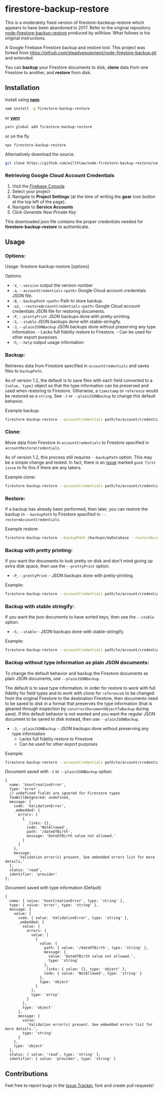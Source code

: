 # firestore-backup-restore

This is a moderately fixed version of firestore-backeup-restore which appears to have been abandoned in 2017. Refer to the original repository [node-firestore-backup-restore](https://github.com/willhlaw/node-firestore-backup-restore) produced by willhlaw. What follows is his original instructions.

A Google Firebase Firestore backup and restore tool. This project was forked from https://github.com/steadyequipment/node-firestore-backup.git and extended.

You can **backup** your Firestore documents to disk, **clone** data from one Firestore to another, and **restore** from disk.

## Installation

Install using [**npm**](https://www.npmjs.com/).

```sh
npm install -g firestore-backup-restore
```

or [**yarn**](https://yarnpkg.com/en/)

```sh
yarn global add firestore-backup-restore
```

or on the fly

```
npx firestore-backup-restore
```

Alternatively download the source.

```sh
git clone https://github.com/willhlaw/node-firestore-backup-restore/commits/master
```

### Retrieving Google Cloud Account Credentials

1. Visit the [Firebase Console](https://console.firebase.google.com)
1. Select your project
1. Navigate to **Project Settings** (at the time of writing the **gear** icon button at the top left of the page).
1. Navigate to **Service Accounts**
1. Click _Generate New Private Key_

This downloaded json file contains the proper credentials needed for **firestore-backup-restore** to authenticate.

## Usage

### Options:

Usage: firestore-backup-restore [options]

Options:

- `-V`, `--version` output the version number
- `-a`, `--accountCredentials` `<path>` Google Cloud account credentials JSON file.
- `-B`, `--backupPath` `<path>` Path to store backup.
- `-a2`, `--restoreAccountCredentials` `<path>` Google Cloud account credentials JSON file for restoring documents.
- `-P`, `--prettyPrint` JSON backups done with pretty-printing.
- `-S`, `--stable` JSON backups done with stable-stringify.
- `-J`, `--plainJSONBackup` JSON backups done without preserving any type information. - Lacks full fidelity restore to Firestore. - Can be used for other export purposes.
- `-h`, `--help` output usage information

### Backup:

Retrieves data from Firestore specified in `accountCredentials` and saves files to `backupPath`.

As of version 1.2, the default is to save files with each field converted to a `{value, type}` object so that the type information can be preserved and used when restoring to Firestore. Otherwise, a `timestamp` or `reference` would be restored as a `string`. See `-J` or `--plainJSONBackup` to change this default behavior.

Example backup:

```sh
firestore-backup-restore --accountCredentials path/to/account/credentials/file.json --backupPath /backups/myDatabase
```

### Clone:

Move data from Firestore in `accountCredentials` to Firestore specified in `accountRestoreCredentials`.

As of version 1.2, this process still requires `--backupPath` option. This may be a simple change and tested. In fact, there is an [issue](https://github.com/willhlaw/node-firestore-backup-restore/issues/15) marked `good first issue` to fix this if there are any takers.

Example clone:

```sh
firestore-backup-restore --accountCredentials path/to/account/credentials/file.json --backupPath /backups/myDatabase --restoreAccountCredentials path/to/restore/credentials/file.json
```

### Restore:

If a backup has already been performed, then later, you can restore the backup in `--backupPath` to Firestore specified in `--restoreAccountCredentials`.

Example restore:

```sh
firestore-backup-restore --backupPath /backups/myDatabase --restoreAccountCredentials path/to/restore/credentials/file.json
```

### Backup with pretty printing:

If you want the documents to look pretty on disk and don't mind giving up extra disk space, then use the `--prettyPrint` option.

- `-P`, `--prettyPrint` - JSON backups done with pretty-printing.

Example:

```sh
firestore-backup-restore --accountCredentials path/to/account/credentials/file.json --backupPath /backups/myDatabase --prettyPrint
```

### Backup with stable stringify:

If you want the json documents to have sorted keys, then use the `--stable` option.

- `-S`, `--stable` - JSON backups done with stable-stringify.

Example:

```sh
firestore-backup-restore --accountCredentials path/to/account/credentials/file.json --backupPath /backups/myDatabase --stable
```

### Backup without type information as plain JSON documents:

To change the default behavior and backup the Firestore documents as plain JSON documents, use `--plainJSONBackup`.

The default is to save type information. In order for restore to work with full fidelity for field types and to work with clone for `reference`s to be changed from the original Firestore to the destination Firestore, then documents need to be saved to disk in a format that preserves the type information (that is gleaned through inspection by `constructDocumentObjectToBackup` during save). If this default behavior is not wanted and you want the regular JSON document to be saved to disk instead, then use `--plainJSONBackup`.

- `-J`, `--plainJSONBackup` - JSON backups done without preserving any type information
  - Lacks full fidelity restore to Firestore
  - Can be used for other export purposes

Example:

```sh
firestore-backup-restore --accountCredentials path/to/account/credentials/file.json --backupPath /backups/myDatabase --plainJSONBackup
```

Document saved with `-J` or `--plainJSONBackup` option:

```
{
  name: 'UserCreationError',
  type: 'error',
  // undefined fields are ignored for Firestore types
  fooWillBeIgnored: undefined,
  message: {
    code: 'ValidationError',
    _embedded: {
      errors: [
        {
          _links: {},
          code: 'NotAllowed',
          path: '/dateOfBirth',
          message: 'DateOfBirth value not allowed.'
        }
      ]
    },
    message:
      'Validation error(s) present. See embedded errors list for more details.'
  },
  status: 'read',
  identifier: 'provider'
};
```

Document saved with type information (Default)

```
{
  name: { value: 'UserCreationError', type: 'string' },
  type: { value: 'error', type: 'string' },
  message: {
    value: {
      code: { value: 'ValidationError', type: 'string' },
      _embedded: {
        value: {
          errors: {
            value: [
              {
                value: {
                  path: { value: '/dateOfBirth', type: 'string' },
                  message: {
                    value: 'DateOfBirth value not allowed.',
                    type: 'string'
                  },
                  _links: { value: {}, type: 'object' },
                  code: { value: 'NotAllowed', type: 'string' }
                },
                type: 'object'
              }
            ],
            type: 'array'
          }
        },
        type: 'object'
      },
      message: {
        value:
          'Validation error(s) present. See embedded errors list for more details.',
        type: 'string'
      }
    },
    type: 'object'
  },
  status: { value: 'read', type: 'string' },
  identifier: { value: 'provider', type: 'string' }
```

## Contributions

Feel free to report bugs in the [Issue Tracker](https://github.com/willhlaw/node-firestore-backup-restore/issues), fork and create pull requests!
